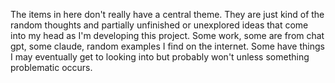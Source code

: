 The items in here don't really have a central theme. They are just kind of 
the random thoughts and partially unfinished or unexplored ideas that come into 
my head as I'm developing this project. Some work, some are from chat gpt,
some claude, random examples I find on the internet. Some have things I may 
eventually get to looking into but probably won't unless something problematic
occurs.